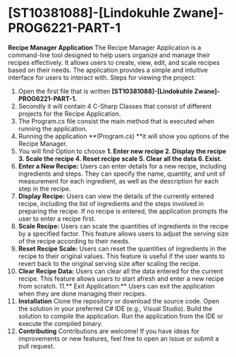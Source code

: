 # [ST10381088]-[Lindokuhle Zwane]-PROG6221-PART-1
**Recipe Manager Application**
The Recipe Manager Application is a command-line tool designed to help users organize and manage their recipes effectively. It allows users to create, view, edit, and scale recipes based on their needs. The application provides a simple and intuitive interface for users to interact with.
Steps for viewing the project:
1. Open the first file that is written **[ST10381088]-[Lindokuhle Zwane]-PROG6221-PART-1.**
2. Secondly it will contain 4 C-Sharp Classes that consist of different projects for the Recipe Application.
3. The Program.cs file consist the main method that is executed when running the application.
4. Running the application **(Program.cs) **it will show you options of the Recipe Manager.
5. You will find Option to choose **1. Enter new recipe 2. Display the recipe 3. Scale the recipe 4. Reset recipe scale 5. Clear all the data 6. Exist.**
6. **Enter a New Recipe:** Users can enter details for a new recipe, including ingredients and steps. They can specify the name, quantity, and unit of measurement for each ingredient, as well as the description for each step in the recipe.
7. **Display Recipe:** Users can view the details of the currently entered recipe, including the list of ingredients and the steps involved in preparing the recipe. If no recipe is entered, the application prompts the user to enter a recipe first.
8. **Scale Recipe:** Users can scale the quantities of ingredients in the recipe by a specified factor. This feature allows users to adjust the serving size of the recipe according to their needs.
9. **Reset Recipe Scale:** Users can reset the quantities of ingredients in the recipe to their original values. This feature is useful if the user wants to revert back to the original serving size after scaling the recipe.
10. **Clear Recipe Data:** Users can clear all the data entered for the current recipe. This feature allows users to start afresh and enter a new recipe from scratch.
11.** Exit Application:** Users can exit the application when they are done managing their recipes.
12. **Installation**
Clone the repository or download the source code.
Open the solution in your preferred C# IDE (e.g., Visual Studio).
Build the solution to compile the application.
Run the application from the IDE or execute the compiled binary.
13. **Contributing**
Contributions are welcome! If you have ideas for improvements or new features, feel free to open an issue or submit a pull request.
